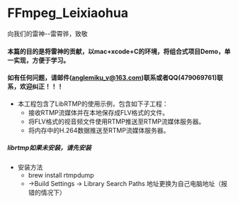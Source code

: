 # FFmpeg_Leixiaohua
向我们的雷神--雷霄骅，致敬


#### 本篇的目的是将雷神的贡献，以mac+xcode+C的环境，将组合式项目Demo，单一实现，方便于学习。
#### 如有任何问题，请邮件(anglemiku_v@163.com)联系或者QQ(479069761)联系，欢迎纠正！！！


* 本工程包含了LibRTMP的使用示例，包含如下子工程：
    * 接收RTMP流媒体并在本地保存成FLV格式的文件。
    * 将FLV格式的视音频文件使用RTMP推送至RTMP流媒体服务器。
    *  将内存中的H.264数据推送至RTMP流媒体服务器。


##### librtmp如果未安装，请先安装

* 安装方法
    *  brew install rtmpdump
    * ->Build Settings -> Library Search Paths  地址更换为自己电脑地址（报错的情况下）

